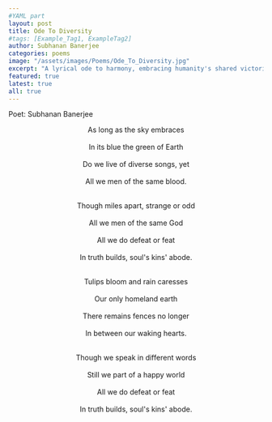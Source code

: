 ```yaml
---
#YAML part
layout: post
title: Ode To Diversity
#tags: [Example_Tag1, ExampleTag2]
author: Subhanan Banerjee
categories: poems
image: "/assets/images/Poems/Ode_To_Diversity.jpg"
excerpt: "A lyrical ode to harmony, embracing humanity's shared victories, defeats, and hopes."
featured: true
latest: true
all: true
---
```


Poet: Subhanan Banerjee


<div style="text-align: center;">


As long as the sky embraces<br>  
In its blue the green of Earth<br>  
Do we live of diverse songs, yet<br>  
All we men of the same blood.<br><br>  

Though miles apart, strange or odd<br>  
All we men of the same God<br>  
All we do defeat or feat<br>  
In truth builds, soul's kins' abode.<br><br>  

Tulips bloom and rain caresses<br>  
Our only homeland earth<br>  
There remains fences no longer<br>  
In between our waking hearts.<br><br>  

Though we speak in different words<br>  
Still we part of a happy world<br>  
All we do defeat or feat<br>  
In truth builds, soul's kins' abode.  

</div>
